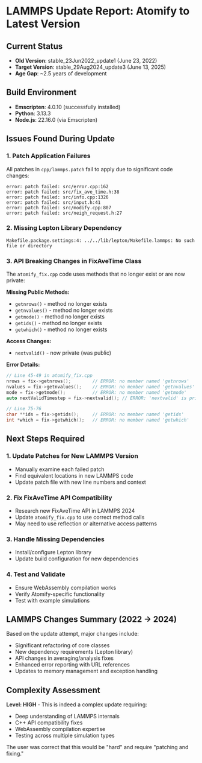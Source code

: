 # LAMMPS Update Report: Atomify to Latest Version

## Current Status
- **Old Version**: stable_23Jun2022_update1 (June 23, 2022)
- **Target Version**: stable_29Aug2024_update3 (June 13, 2025)
- **Age Gap**: ~2.5 years of development

## Build Environment
- **Emscripten**: 4.0.10 (successfully installed)
- **Python**: 3.13.3
- **Node.js**: 22.16.0 (via Emscripten)

## Issues Found During Update

### 1. Patch Application Failures
All patches in `cpp/lammps.patch` fail to apply due to significant code changes:

```
error: patch failed: src/error.cpp:162
error: patch failed: src/fix_ave_time.h:38  
error: patch failed: src/info.cpp:1326
error: patch failed: src/input.h:41
error: patch failed: src/modify.cpp:807
error: patch failed: src/neigh_request.h:27
```

### 2. Missing Lepton Library Dependency
```
Makefile.package.settings:4: ../../lib/lepton/Makefile.lammps: No such file or directory
```

### 3. API Breaking Changes in FixAveTime Class
The `atomify_fix.cpp` code uses methods that no longer exist or are now private:

**Missing Public Methods:**
- `getnrows()` - method no longer exists
- `getnvalues()` - method no longer exists  
- `getmode()` - method no longer exists
- `getids()` - method no longer exists
- `getwhich()` - method no longer exists

**Access Changes:**
- `nextvalid()` - now private (was public)

**Error Details:**
```cpp
// Line 45-49 in atomify_fix.cpp
nrows = fix->getnrows();        // ERROR: no member named 'getnrows'
nvalues = fix->getnvalues();    // ERROR: no member named 'getnvalues' 
mode = fix->getmode();          // ERROR: no member named 'getmode'
auto nextValidTimestep = fix->nextvalid(); // ERROR: 'nextvalid' is private

// Line 75-76
char **ids = fix->getids();     // ERROR: no member named 'getids'
int *which = fix->getwhich();   // ERROR: no member named 'getwhich'
```

## Next Steps Required

### 1. Update Patches for New LAMMPS Version
- Manually examine each failed patch 
- Find equivalent locations in new LAMMPS code
- Update patch file with new line numbers and context

### 2. Fix FixAveTime API Compatibility
- Research new FixAveTime API in LAMMPS 2024
- Update `atomify_fix.cpp` to use correct method calls
- May need to use reflection or alternative access patterns

### 3. Handle Missing Dependencies
- Install/configure Lepton library 
- Update build configuration for new dependencies

### 4. Test and Validate
- Ensure WebAssembly compilation works
- Verify Atomify-specific functionality 
- Test with example simulations

## LAMMPS Changes Summary (2022 → 2024)

Based on the update attempt, major changes include:
- Significant refactoring of core classes
- New dependency requirements (Lepton library)
- API changes in averaging/analysis fixes
- Enhanced error reporting with URL references
- Updates to memory management and exception handling

## Complexity Assessment
**Level: HIGH** - This is indeed a complex update requiring:
- Deep understanding of LAMMPS internals
- C++ API compatibility fixes  
- WebAssembly compilation expertise
- Testing across multiple simulation types

The user was correct that this would be "hard" and require "patching and fixing."